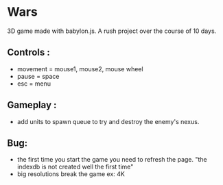 # Wars
3D game made with babylon.js. A rush project over the course of 10 days.

Controls :
---
+ movement = mouse1, mouse2, mouse wheel
+ pause = space
+ esc = menu

Gameplay :
---
+ add units to spawn queue to try and destroy the enemy's nexus.

Bug:
---
+ the first time you start the game you need to refresh the page. "the indexdb is not created well the first time"
+ big resolutions break the game ex: 4K
  
